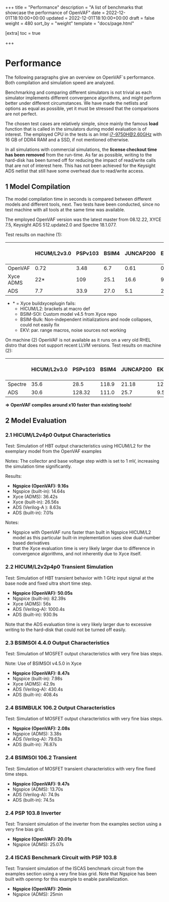 +++
title = "Performance"
description = "A list of benchmarks that showcase the performance of OpenVAF"
date = 2022-12-01T18:10:00+00:00
updated = 2022-12-01T18:10:00+00:00
draft = false
weight = 480
sort_by = "weight"
template = "docs/page.html"

[extra]
toc = true

+++

# Performance 

The following paragraphs give an overview on OpenVAF`s performance. 
Both compilation and simulation speed are analyzed. 

Benchmarking and comparing different simulators is not trivial as each simulator implements different convergence 
algorithms, and might perform better under different circumstances. 
We have made the netlists and options as equal as possible, yet it must be stressed that the comparisons are not perfect. 

The chosen test cases are relatively simple, since mainly the 
famous **load** function that is called in the simulators during model evaluation is of interest. 
The employed CPU in the tests is an Intel i7-9750H@2.60GHz with 16 GB of DDR4 RAM and a SSD, if not mentioned otherwise.

In all simulations with commercial simulations, the **license checkout time has been removed** from the run-time. 
As far as possible, writing to the hard-disk has been turned off for reducing the impact of read/write calls that are not of interest here. This has not been achieved for the Keysight ADS netlist that still have some overhead due to read/write access.

## 1 Model Compilation

The model compilation time in seconds is compared between different models and different tools, next. 
Two tests have been conducted, since no test machine with all tools at the same time was available. 

<!-- The employed CPU in test (2) was an AMD Opteron 8220 with 64 GB of DDR3 RAM.  -->
The employed OpenVAF version was the latest master from 08.12.22, XYCE 7.5, Keysight ADS 512.update2.0 and Spectre 18.1.077.

Test results on machine (1):

|               | HICUM/L2v3.0 | PSPv103 | BSIM4 | JUNCAP200 | EKV2.6 | BSIM-SOI 4.6.1 | BSIM-BULK 107.0.0 |
|---------------|--------------|---------|-------|-----------|--------|----------------|-------------------|
| OpenVAF       |   0.72       |  3.48   |  6.7  |   0.61    |  0.23  |    2.1         |   2.9             |
| Xyce ADMS     |     22*      |  109    |  25.1 |    16.6   |  9.6*  |     102.1*     |    -*             |
| ADS           |   7.7        |  33.9   |  27.0 |    5.1    |  2.5   |     30.7       |    34.5           |

* \* = Xyce buildxyceplugin fails:  
    - HICUM/L2: brackets at macro def
    - BSIM-SOI: Custom model v4.5 from Xyce repo
    - BSIM-Bulk: Non-independent initializations and node collapses, could not easily fix
    - EKV: par. range macros, noise sources not working

On machine (2) OpenVAF is not available as it runs on a very old RHEL distro that does not support recent LLVM versions. 
Test results on machine (2):

|               | HICUM/L2v3.0 | PSPv103 | BSIM4 | JUNCAP200 | EKV2.6 | BSIM-SOI 4.6.1 | BSIM-BULK 107.0.0 |
|---------------|--------------|---------|-------|-----------|--------|----------------|-------------------|
| Spectre       |    35.6      |   28.5  | 118.9 |  21.18    |  12.85 | 24.1           |     26.3          |
| ADS           |    30.6      |  128.32 | 111.0 |  25.7     |   9.5  |  120           |     115.16        |

**=> OpenVAF compiles around x10 faster than existing tools!**

## 2 Model Evaluation 
### 2.1 HICUM/L2v4p0 Output Characteristics

Test: Simulation of HBT output characteristics using HICUM/L2 for the exemplary model from the OpenVAF examples 

Notes: The collector and base voltage step width is set to 1 mV, increasing the simulation time significantly.

Results:

* **Ngspice (OpenVAF): 9.16s**
* Ngspice (built-in): 14.64s
* Xyce (ADMS): 36.42s
* Xyce (built-in): 26.56s
* ADS (Verilog-A ): 8.63s
* ADS (built-in): 7.01s


Notes:

* Ngspice with OpenVAF runs faster than built in Ngspice HICUM/L2 model as this particular built-in implementation uses slow dual-number based derivatives
* that the Xyce evaluation time is very likely larger due to difference in convergence algorithms, and not inherently due to Xyce itself.


<!--**=> Both Xyce and ADS run slower with Verilog-A model.**

**=> Ngspice runs comparably fast as commercial ADS simulator.**-->


### 2.2 HICUM/L2v2p4p0 Transient Simulation

Test: Simulation of HBT transient behavior with 1 GHz input signal at the base node and fixed ultra short time step.

* **Ngspice (OpenVAF): 50.05s**
* Ngspice (built-in): 82.39s
* Xyce (ADMS): 56s
* ADS (Verilog-A): 1000.4s
* ADS (built-in): 930.9s

Note that the ADS evaluation time is very likely larger due to excessive writing to the hard-disk that could not be turned off easily. 

<!-- **=> Ngspice with OpenVAF runs reasonably fast.** -->

### 2.3 BSIMSOI 4.4.0 Output Characteristics

Test: Simulation of MOSFET output characteristics with very fine bias steps.

Note: Use of BSIMSOI v4.5.0 in Xyce

* **Ngspice (OpenVAF): 8.47s**
* Ngspice (built-in): 7.98s
* Xyce (ADMS): 42.9s
* ADS (Verilog-A): 430.4s
* ADS (built-in): 408.4s

### 2.4 BSIMBULK 106.2 Output Characteristics

Test: Simulation of MOSFET output characteristics with very fine bias steps.

* **Ngspice (OpenVAF): 2.08s**
* Ngspice (ADMS): 3.38s
* ADS (Verilog-A): 79.63s
* ADS (built-in): 76.87s

<!-- **=> OpenVAF generally around 30% faster than ADMS based simulation.** -->

### 2.4 BSIMSOI 106.2 Transient 

Test: Simulation of MOSFET transient characteristics with very fine fixed time steps.

* **Ngspice (OpenVAF): 9.47s**
* Ngspice (ADMS): 13.70s
* ADS (Verilog-A): 74.9s
* ADS (built-in): 74.5s

### 2.4 PSP 103.8 Inverter 

Test: Transient simulation of the inverter from the examples section using a very fine bias grid.

* **Ngspice (OpenVAF): 20.01s**
* Ngspice (ADMS): 25.07s

### 2.4 ISCAS Benchmark Circuit with PSP 103.8 

Test: Transient simulation of the ISCAS benchmark circuit from the examples section using a very fine bias grid. 
Note that Ngspice has been built with openmp for this example to enable parallelization.

* **Ngspice (OpenVAF): 20min**
* Ngspice (ADMS): 25min

